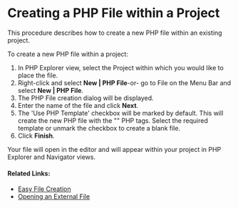 # Creating a PHP File within a Project

<!--context:creating_a_php_file_within_a_project-->

This procedure describes how to create a new PHP file within an existing project.

<!--ref-start-->

To create a new PHP file within a project:

 1. In PHP Explorer view, select the Project within which you would like to place the file.
 2. Right-click and select **New | PHP File**-or- go to File on the Menu Bar and select **New | PHP File**.
 3. The PHP File creation dialog will be displayed.
 4. Enter the name of the file and click **Next**.
 5. The 'Use PHP Template' checkbox will be marked by default. This will create the new PHP file with the "<?php  ?>" PHP tags.  Select the required template or unmark the checkbox to create a blank file.
 6. Click **Finish**.

Your file will open in the editor and will appear within your project in PHP Explorer and Navigator views.

<!--ref-end-->

<!--links-start-->

#### Related Links:
 * [Easy File Creation](000-index.md)
 * [Opening an External File](024-opening_an_external_file_in_neon.md)

<!--links-end-->
